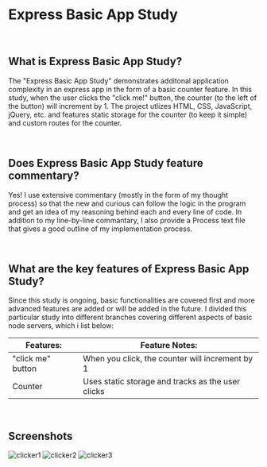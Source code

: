 # Express Basic App Study

<br>

## What is Express Basic App Study?
The "Express Basic App Study" demonstrates additonal application complexity in an express app in the form of a basic counter feature.  In this study, when the user clicks the "click me!" button, the counter (to the left of the button) will increment by 1.  The project utlizes HTML, CSS, JavaScript, jQuery, etc. and features static storage for the counter (to keep it simple) and custom routes for the counter.


<br>

## Does Express Basic App Study feature commentary?
Yes! I use extensive commentary (mostly in the form of my thought process) so that the new and curious can follow the logic in the program and get an idea of my reasoning behind each and every line of code.  In addition to my line-by-line commantary, I also provide a Process text file that gives a good outline of my implementation process. 

<br>

## What are the key features of Express Basic App Study?
Since this study is ongoing, basic functionalities are covered first and more advanced features are added or will be added in the future.  I divided this particular study into different branches covering different aspects of basic node servers, which i list below:


| **Features:**                            | **Feature Notes:**                             |
| ---------------------------------------- | ----------------------------------------------|
| "click me" button                            |   When you click, the counter will increment by 1              |
| Counter                            |  Uses static storage and tracks as the user clicks               |


<br>

## Screenshots
![clicker1](https://user-images.githubusercontent.com/37447586/61999585-609dda80-b079-11e9-8daa-6fea5610d9ed.png)
![clicker2](https://user-images.githubusercontent.com/37447586/61999586-609dda80-b079-11e9-86f9-fdd70cde11b8.png)
![clicker3](https://user-images.githubusercontent.com/37447586/61999587-609dda80-b079-11e9-9123-4d5c77f9c7d9.png)

